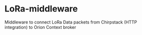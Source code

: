 # LoRa-middleware
Middleware to connect LoRa Data packets from Chirpstack (HTTP integration) to Orion Context broker
